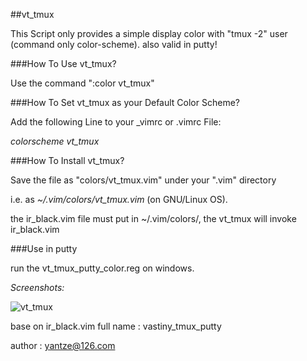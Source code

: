 ##vt_tmux

This Script only provides a simple display color with "tmux -2" user (command only color-scheme).
also valid in putty!


###How To Use vt_tmux?

Use the command ":color vt_tmux"


###How To Set vt_tmux as your Default Color Scheme?

Add the following Line to your _vimrc or .vimrc File:

*colorscheme vt_tmux*


###How To Install vt_tmux?

Save the file as "colors/vt_tmux.vim" under your ".vim" directory

i.e. as *~/.vim/colors/vt_tmux.vim* (on GNU/Linux OS).

the ir_black.vim file must put in ~/.vim/colors/, the vt_tmux will invoke ir_black.vim

###Use in putty

run the vt_tmux_putty_color.reg on windows.


*Screenshots:*


![vt_tmux](https://raw.github.com/yantze/vt_tmux/master/Images/Screenshot_1.png)


base on ir_black.vim
full name : vastiny_tmux_putty

author : yantze@126.com
